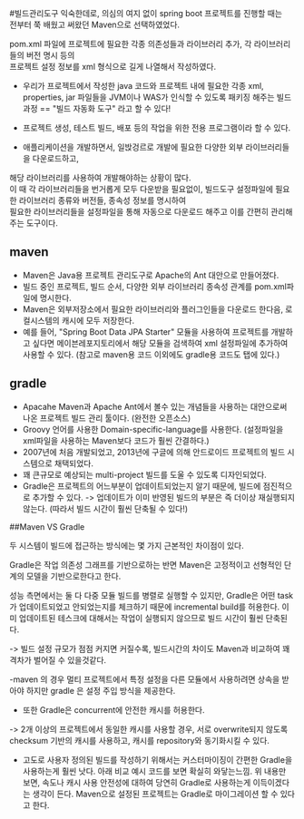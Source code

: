 #빌드관리도구
익숙한데로, 의심의 여지 없이 spring boot 프로젝트를 진행할 때는   
전부터 쭉 배웠고 써왔던 Maven으로 선택하였었다.

pom.xml 파일에 프로젝트에 필요한 각종 의존성들과 라이브러리 추가, 각 라이브러리들의 버전 명시 등의  
프로젝트 설정 정보를 xml 형식으로 길게 나열해서 작성하였다.

- 우리가 프로젝트에서 작성한 java 코드와 프로젝트 내에 필요한 각종 xml, properties, jar 파일들을 JVM이나 WAS가 인식할 수 있도록 패키징 해주는 빌드 과정 == "빌드 자동화 도구" 라고 할 수 있다!
- 프로젝트 생성, 테스트 빌드, 배포 등의 작업을 위한 전용 프로그램이라 할 수 있다.

- 애플리케이션을 개발하면서, 일밙겅르로 개발에 필요한 다양한 외부 라이브러리들을 다운로드하고, 

해당 라이브러리를 사용하여 개발해야하는 상황이 많다.  
이 때 각 라이브러리들을 번거롭게 모두 다운받을 필요없이, 빌드도구 설정파일에 필요한 라이브러리 종류와 버전들, 종속성 정보를 명시하여  
필요한 라이브러리들을 설정파일을 통해 자동으로 다운로드 해주고 이를 간편히 관리해주는 도구이다.

## maven
- Maven은 Java용 프로젝트 관리도구로 Apache의 Ant 대안으로 만들어졌다.  
- 빌드 중인 프로젝트, 빌드 순서, 다양한 외부 라이브러리 종속성 관계를 pom.xml파일에 명시한다.  
- Maven은 외부저장소에서 필요한 라이브러리와 플러그인들을 다운로드 한다음, 로컬시스템의 캐시에 모두 저장한다.  
- 예를 들어, "Spring Boot Data JPA Starter" 모듈을 사용하여 프로젝트를 개발하고 싶다면 메이븐레포지토리에서 해당 모듈을 검색하여 xml 설정파일에 추가하여 사용할 수 있다. (참고로 maven용 코드 이외에도 gradle용 코드도 탭에 있다.)

## gradle
- Apacahe Maven과 Apache Ant에서 볼수 있는 개념들을 사용하는 대안으로써 나온 프로젝트 빌드 관리 툴이다. (완전한 오픈소스)
- Groovy 언어를 사용한 Domain-specific-language를 사용한다. (설정파일을 xml파일을 사용하는 Maven보다 코드가 훨씬 간결하다.)
- 2007년에 처음 개발되었고, 2013년에 구글에 의해 안드로이드 프로젝트의 빌드 시스템으로 채택되었다.
- 꽤 큰규모로 예상되는 multi-project 빌드를 도울 수 있도록 디자인되었다.
- Gradle은 프로젝트의 어느부분이 업데이트되었는지 알기 때문에, 빌드에 점진적으로 추가할 수 있다.
-> 업데이트가 이미 반영된 빌드의 부분은 즉 더이상 재실행되지 않는다. (따라서 빌드 시간이 훨씬 단축될 수 있다!)

##Maven VS Gradle

  두 시스템이 빌드에 접근하는 방식에는 몇 가지 근본적인 차이점이 있다. 
  
  Gradle은 작업 의존성 그래프를 기반으로하는 반면 Maven은 고정적이고 선형적인 단계의 모델을 기반으로한다고 한다.
  
  성능 측면에서는 둘 다 다중 모듈 빌드를 병렬로 실행할 수 있지만, Gradle은 어떤 task가 업데이트되었고 안되었는지를 체크하기 때문에 incremental build를 허용한다. 이미 업데이트된 테스크에 대해서는 작업이 실행되지 않으므로 빌드 시간이 훨씬 단축된다. 
  
  -> 빌드 설정 규모가 점점 커지면 커질수록, 빌드시간의 차이도 Maven과 비교하여 꽤 격차가 벌어질 수 있을것같다.
  
  
   -maven 의 경우 멀티 프로젝트에서 특정 설정을 다른 모듈에서 사용하려면 상속을 받아야 하지만 gradle 은 설정 주입 방식을 제공한다.

  - 또한 Gradle은 concurrent에 안전한 캐시를 허용한다. 
  
  -> 2개 이상의 프로젝트에서 동일한 캐시를 사용할 경우, 서로 overwrite되지 않도록 checksum 기반의 캐시를 사용하고, 캐시를 repository와 동기화시킬 수 있다.

  - 고도로 사용자 정의된 빌드를 작성하기 위해서는 커스터마이징이 간편한 Gradle을 사용하는게 훨씬 낫다. 
  아래 비교 예시 코드를 보면 확실히 와닿는느낌.
  위 내용만 보면, 속도나 캐시 사용 안전성에 대하여 당연히 Gradle로 사용하는게 이득이겠다는 생각이 든다. 
  Maven으로 설정된 프로젝트는 Gradle로 마이그레이션 할 수 있다고 한다.